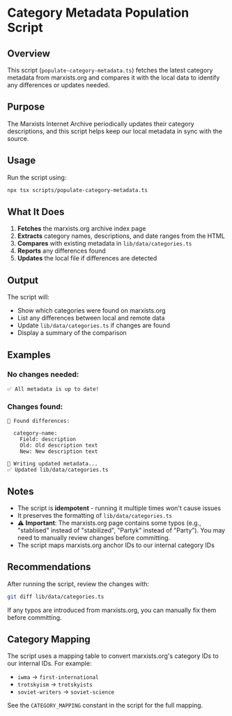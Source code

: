 # Category Metadata Population Script

## Overview

This script (`populate-category-metadata.ts`) fetches the latest category metadata from marxists.org and compares it with the local data to identify any differences or updates needed.

## Purpose

The Marxists Internet Archive periodically updates their category descriptions, and this script helps keep our local metadata in sync with the source.

## Usage

Run the script using:

```bash
npx tsx scripts/populate-category-metadata.ts
```

## What It Does

1. **Fetches** the marxists.org archive index page
2. **Extracts** category names, descriptions, and date ranges from the HTML
3. **Compares** with existing metadata in `lib/data/categories.ts`
4. **Reports** any differences found
5. **Updates** the local file if differences are detected

## Output

The script will:
- Show which categories were found on marxists.org
- List any differences between local and remote data
- Update `lib/data/categories.ts` if changes are found
- Display a summary of the comparison

## Examples

### No changes needed:
```
✅ All metadata is up to date!
```

### Changes found:
```
📝 Found differences:

  category-name:
    Field: description
    Old: Old description text
    New: New description text

💾 Writing updated metadata...
✅ Updated lib/data/categories.ts
```

## Notes

- The script is **idempotent** - running it multiple times won't cause issues
- It preserves the formatting of `lib/data/categories.ts`
- ⚠️ **Important**: The marxists.org page contains some typos (e.g., "stablised" instead of "stabilized", "Partyk" instead of "Party"). You may need to manually review changes before committing.
- The script maps marxists.org anchor IDs to our internal category IDs

## Recommendations

After running the script, review the changes with:
```bash
git diff lib/data/categories.ts
```

If any typos are introduced from marxists.org, you can manually fix them before committing.

## Category Mapping

The script uses a mapping table to convert marxists.org's category IDs to our internal IDs. For example:
- `iwma` → `first-international`
- `trotskyism` → `trotskyists`
- `soviet-writers` → `soviet-science`

See the `CATEGORY_MAPPING` constant in the script for the full mapping.

